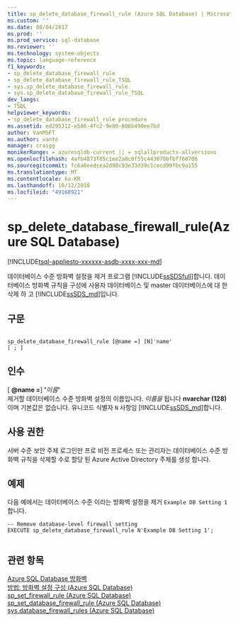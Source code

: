 ```yaml
---
title: sp_delete_database_firewall_rule (Azure SQL Database) | Microsoft Docs
ms.custom: ''
ms.date: 08/04/2017
ms.prod: ''
ms.prod_service: sql-database
ms.reviewer: ''
ms.technology: system-objects
ms.topic: language-reference
f1_keywords:
- sp_delete_database_firewall_rule
- sp_delete_database_firewall_rule_TSQL
- sys.sp_delete_database_firewall_rule
- sys.sp_delete_database_firewall_rule_TSQL
dev_langs:
- TSQL
helpviewer_keywords:
- sp_delete_database_firewall_rule procedure
ms.assetid: ed295312-e586-4fc2-9e80-806b490ee7bd
author: VanMSFT
ms.author: vanto
manager: craigg
monikerRange: = azuresqldb-current || = sqlallproducts-allversions
ms.openlocfilehash: 4afb4873f05c1ee2a0c0f55c443070bfbf760706
ms.sourcegitcommit: fc6a6eedcea2d98c93e33d39c1cecd99fbc9a155
ms.translationtype: MT
ms.contentlocale: ko-KR
ms.lasthandoff: 10/12/2018
ms.locfileid: "49168921"
---
```

# <a name="spdeletedatabasefirewallrule-azure-sql-database"></a>sp_delete_database_firewall_rule(Azure SQL Database)
[!INCLUDE[tsql-appliesto-xxxxxx-asdb-xxxx-xxx-md](../../includes/tsql-appliesto-xxxxxx-asdb-xxxx-xxx-md.md)]

  데이터베이스 수준 방화벽 설정을 제거 프로그램 [!INCLUDE[ssSDSfull](../../includes/sssdsfull-md.md)]합니다. 데이터베이스 방화벽 규칙을 구성에 사용자 데이터베이스 및 master 데이터베이스에 대 한 삭제 하 고 [!INCLUDE[ssSDS_md](../../includes/sssds-md.md)]입니다.   
  
 
## <a name="syntax"></a>구문  
  
```  
  
sp_delete_database_firewall_rule [@name =] [N]'name'
[ ; ]  
```  
  
## <a name="arguments"></a>인수  
 [ **@name =**] **'**_이름_**'**  
 제거할 데이터베이스 수준 방화벽 설정의 이름입니다. *이름을* 됩니다 **nvarchar (128)** 이며 기본값은 없습니다. 유니코드 식별자 `N` 사항임 [!INCLUDE[ssSDS_md](../../includes/sssds-md.md)]합니다. 
  
## <a name="permissions"></a>사용 권한  
 서버 수준 보안 주체 로그인만 프로 비전 프로세스 또는 관리자는 데이터베이스 수준 방화벽 규칙을 삭제할 수로 할당 된 Azure Active Directory 주체를 생성 합니다.  
  
## <a name="example"></a>예제  
 다음 예에서는 데이터베이스 수준 이라는 방화벽 설정을 제거 `Example DB Setting 1`합니다.
  
```  
-- Remove database-level firewall setting  
EXECUTE sp_delete_database_firewall_rule N'Example DB Setting 1';  
  
```  
  
## <a name="see-also"></a>관련 항목  
 [Azure SQL Database 방화벽](https://azure.microsoft.com/documentation/articles/sql-database-firewall-configure/)   
 [방법: 방화벽 설정 구성 (Azure SQL Database)](https://azure.microsoft.com/documentation/articles/sql-database-configure-firewall-settings/)   
 [sp_set_firewall_rule &#40;Azure SQL Database&#41;](../../relational-databases/system-stored-procedures/sp-set-firewall-rule-azure-sql-database.md)   
 [sp_set_database_firewall_rule &#40;Azure SQL Database&#41;](../../relational-databases/system-stored-procedures/sp-set-database-firewall-rule-azure-sql-database.md)   
 [sys.database_firewall_rules &#40;Azure SQL Database&#41;](../../relational-databases/system-catalog-views/sys-database-firewall-rules-azure-sql-database.md)  
  
  


